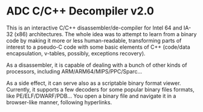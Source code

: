 # ADC C/C++ Decompiler v2.0


This is an interactive C/C++ disassembler/de-compiler for Intel 64 and IA-32 (x86) architectures.
The whole idea was to attempt to learn from a binary code by making it more or less human-readable, 
transforming parts of interest to a pseudo-C code with some basic elements of C++ (code/data 
encapsulation, v-tables, possibly, exceptions recovery).

As a disassembler, it is capable of dealing with a bunch of other kinds of processors, including 
ARM/ARM64/MIPS/PPC/Sparc... 

As a side effect, it can serve also as a scriptable binary format viewer. Currently, it supports a few decoders
for some popular binary files formats, like PE/ELF/DWARF/PDB... You open a binary file and navigate it in a 
browser-like manner, following hyperlinks.



